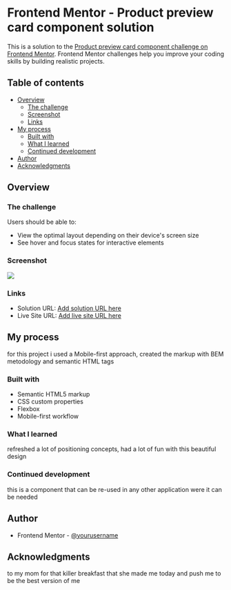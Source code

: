# Frontend Mentor - Product preview card component solution

This is a solution to the [Product preview card component challenge on Frontend Mentor](https://www.frontendmentor.io/challenges/product-preview-card-component-GO7UmttRfa). Frontend Mentor challenges help you improve your coding skills by building realistic projects. 

## Table of contents

- [Overview](#overview)
  - [The challenge](#the-challenge)
  - [Screenshot](#screenshot)
  - [Links](#links)
- [My process](#my-process)
  - [Built with](#built-with)
  - [What I learned](#what-i-learned)
  - [Continued development](#continued-development)
- [Author](#author)
- [Acknowledgments](#acknowledgments)


## Overview

### The challenge

Users should be able to:

- View the optimal layout depending on their device's screen size
- See hover and focus states for interactive elements

### Screenshot

![](./Screenshot.jpg)

### Links

- Solution URL: [Add solution URL here](https://github.com/Silkiercomet/product-preview-card-component)
- Live Site URL: [Add live site URL here](https://silkiercomet.github.io/product-preview-card-component)

## My process

for this project i used a Mobile-first approach, created the markup with BEM metodology and semantic HTML tags  

### Built with

- Semantic HTML5 markup
- CSS custom properties
- Flexbox
- Mobile-first workflow

### What I learned

refreshed a lot of positioning concepts, had a lot of fun with this beautiful design 

### Continued development

this is a component that can be re-used in any other application were it can be needed


## Author

- Frontend Mentor - [@yourusername](https://www.frontendmentor.io/profile/comet466)


## Acknowledgments

to my mom for that killer breakfast that she made me today and push me to be the best version of me 
